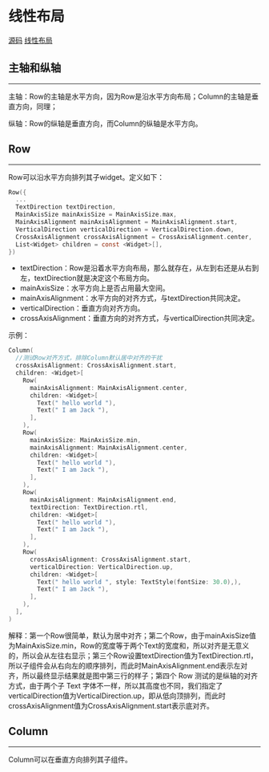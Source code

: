 # 线性布局

[源码](https://gitee.com/learnany/flutter/blob/master/lib/linear_layout.dart)  [线性布局](https://book.flutterchina.club/chapter4/row_and_column.html#_4-3-1-%E4%B8%BB%E8%BD%B4%E5%92%8C%E7%BA%B5%E8%BD%B4)

## 主轴和纵轴
---
主轴：Row的主轴是水平方向，因为Row是沿水平方向布局；Column的主轴是垂直方向，同理；

纵轴：Row的纵轴是垂直方向，而Column的纵轴是水平方向。

## Row
---

Row可以沿水平方向排列其子widget。定义如下：
```c
Row({
  ...  
  TextDirection textDirection,    
  MainAxisSize mainAxisSize = MainAxisSize.max,    
  MainAxisAlignment mainAxisAlignment = MainAxisAlignment.start,
  VerticalDirection verticalDirection = VerticalDirection.down,  
  CrossAxisAlignment crossAxisAlignment = CrossAxisAlignment.center,
  List<Widget> children = const <Widget>[],
})
```
* textDirection：Row是沿着水平方向布局，那么就存在，从左到右还是从右到左，textDirection就是决定这个布局方向。
* mainAxisSize：水平方向上是否占用最大空间。
* mainAxisAlignment：水平方向的对齐方式，与textDirection共同决定。
* verticalDirection：垂直方向对齐方向。
* crossAxisAlignment：垂直方向的对齐方式，与verticalDirection共同决定。

示例：
```c
Column(
  //测试Row对齐方式，排除Column默认居中对齐的干扰
  crossAxisAlignment: CrossAxisAlignment.start,
  children: <Widget>[
    Row(
      mainAxisAlignment: MainAxisAlignment.center,
      children: <Widget>[
        Text(" hello world "),
        Text(" I am Jack "),
      ],
    ),
    Row(
      mainAxisSize: MainAxisSize.min,
      mainAxisAlignment: MainAxisAlignment.center,
      children: <Widget>[
        Text(" hello world "),
        Text(" I am Jack "),
      ],
    ),
    Row(
      mainAxisAlignment: MainAxisAlignment.end,
      textDirection: TextDirection.rtl,
      children: <Widget>[
        Text(" hello world "),
        Text(" I am Jack "),
      ],
    ),
    Row(
      crossAxisAlignment: CrossAxisAlignment.start,  
      verticalDirection: VerticalDirection.up,
      children: <Widget>[
        Text(" hello world ", style: TextStyle(fontSize: 30.0),),
        Text(" I am Jack "),
      ],
    ),
  ],
)
```
解释：第一个Row很简单，默认为居中对齐；第二个Row，由于mainAxisSize值为MainAxisSize.min，Row的宽度等于两个Text的宽度和，所以对齐是无意义的，所以会从左往右显示；第三个Row设置textDirection值为TextDirection.rtl，所以子组件会从右向左的顺序排列，而此时MainAxisAlignment.end表示左对齐，所以最终显示结果就是图中第三行的样子；第四个 Row 测试的是纵轴的对齐方式，由于两个子 Text 字体不一样，所以其高度也不同，我们指定了verticalDirection值为VerticalDirection.up，即从低向顶排列，而此时crossAxisAlignment值为CrossAxisAlignment.start表示底对齐。

## Column
---
Column可以在垂直方向排列其子组件。













